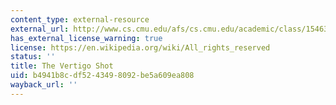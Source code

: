 ```yaml
---
content_type: external-resource
external_url: http://www.cs.cmu.edu/afs/cs.cmu.edu/academic/class/15463-f08/www/proj0/www/fpalermo/
has_external_license_warning: true
license: https://en.wikipedia.org/wiki/All_rights_reserved
status: ''
title: The Vertigo Shot
uid: b4941b8c-df52-4349-8092-be5a609ea808
wayback_url: ''
---
```

